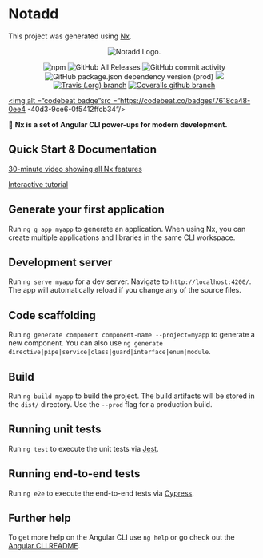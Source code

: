 # Notadd

This project was generated using [Nx](https://nx.dev).


<p align="center"><img src="https://www.notadd.com/src/notado_logo420x96.svg" alt="Notadd Logo."></p>
<p align="center">
<img alt="npm" src="https://img.shields.io/npm/v/@nestjs/core.svg?style=flat-square">
<img alt="GitHub All Releases" src="https://img.shields.io/github/downloads/notadd/notadd/total.svg?style=flat-square">
<img alt="GitHub commit activity" src="https://img.shields.io/github/commit-activity/m/notadd/notadd.svg?style=flat-square">
<img alt="GitHub package.json dependency version (prod)" src="https://img.shields.io/github/package-json/dependency-version/notadd/notadd/@nestjs/core.svg?style=flat-square">
<a href="https://jq.qq.com/?_wv=1027&k=5qVzRh4" title="Notadd 官方技术交流群"><img src="https://img.shields.io/badge/QQ%20Group-321735506-6782d6.svg?style=flat-square"></a>
<a href="https://travis-ci.org/notadd/notadd/" title="Build Status"><img alt="Travis (.org) branch" src="https://img.shields.io/travis/notadd/notadd/feature/sso.svg?style=flat-square"></a>
<a href='https://coveralls.io/github/notadd/notadd?branch=master'><img alt="Coveralls github branch" src="https://img.shields.io/coveralls/github/notadd/notadd/feature/sso.svg?style=flat-square"></a>
  
<a href="https://codebeat.co/projects/github-com-notadd-notadd-develop"> <img alt =“codebeat badge”src =“https://codebeat.co/badges/7618ca48-0ee4 -40d3-9ce6-0f5412ffcb34“/> </a>
<!--<img src='https://coveralls.io/repos/github/notadd/notadd/badge.svg?branch=master' alt='Coverage Status' /> -->

</p>

🔎 **Nx is a set of Angular CLI power-ups for modern development.**

## Quick Start & Documentation

[30-minute video showing all Nx features](https://nx.dev/getting-started/what-is-nx)

[Interactive tutorial](https://nx.dev/tutorial/01-create-application)

## Generate your first application

Run `ng g app myapp` to generate an application. When using Nx, you can create multiple applications and libraries in the same CLI workspace.

## Development server

Run `ng serve myapp` for a dev server. Navigate to `http://localhost:4200/`. The app will automatically reload if you change any of the source files.

## Code scaffolding

Run `ng generate component component-name --project=myapp` to generate a new component. You can also use `ng generate directive|pipe|service|class|guard|interface|enum|module`.

## Build

Run `ng build myapp` to build the project. The build artifacts will be stored in the `dist/` directory. Use the `--prod` flag for a production build.

## Running unit tests

Run `ng test` to execute the unit tests via [Jest](https://karma-runner.github.io).

## Running end-to-end tests

Run `ng e2e` to execute the end-to-end tests via [Cypress](http://www.protractortest.org/).

## Further help

To get more help on the Angular CLI use `ng help` or go check out the [Angular CLI README](https://github.com/angular/angular-cli/blob/master/README.md).
